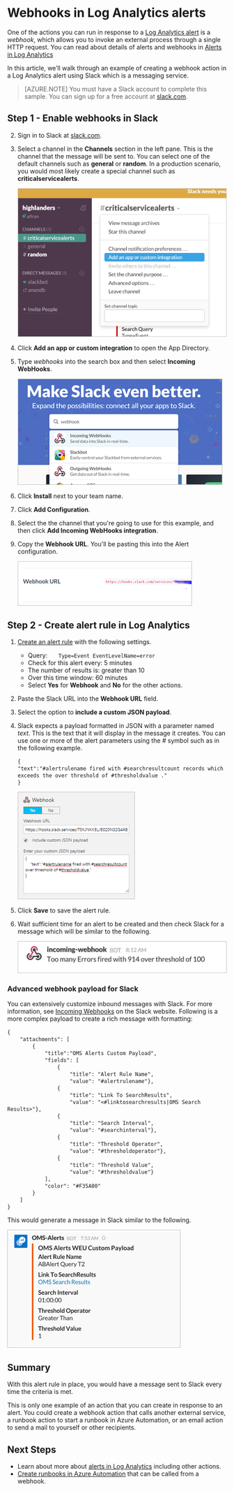 <properties 
   pageTitle="Log Analytics alert webhook sample"
   description="One of the actions you can run in response to a Log Analytics alert is a *webhook*, which allows you to invoke an external process through a single HTTP request. This article walks through an example of creating a webhook action in a Log Analytics alert using Slack."
   services="log-analytics"
   documentationCenter=""
   authors="bwren"
   manager="jwhit"
   editor="tysonn" />
<tags 
   ms.service="log-analytics"
   ms.devlang="na"
   ms.topic="article"
   ms.tgt_pltfrm="na"
   ms.workload="infrastructure-services"
   ms.date="05/12/2016"
   ms.author="bwren" />

# Webhooks in Log Analytics alerts

One of the actions you can run in response to a [Log Analytics alert](log-analytics-alerts.md) is a *webhook*, which allows you to invoke an external process through a single HTTP request.  You can read about details of alerts and webhooks in [Alerts in Log Analytics](log-analytics-alerts.md)

In this article, we’ll walk through an example of creating a webhook action in a Log Analytics alert using Slack which is a messaging service.

>[AZURE.NOTE] You must have a Slack account to complete this sample.  You can sign up for a free account at [slack.com](http://slack.com).

## Step 1 - Enable webhooks in Slack
2.	Sign in to Slack at [slack.com](http://slack.com).
3.	Select a channel in the **Channels** section in the left pane.  This is the channel that the message will be sent to.  You can select one of the default channels such as **general** or **random**.  In a production scenario, you would most likely create a special channel such as **criticalservicealerts**. <br>

	![Slack channels](media/log-analytics-alerts-webhooks/oms-webhooks01.png)

3. Click **Add an app or custom integration** to open the App Directory.
3.	Type *webhooks* into the search box and then select **Incoming WebHooks**. <br>
	
	![Slack channels](media/log-analytics-alerts-webhooks/oms-webhooks02.png)

4.	Click **Install** next to your team name. 
5.	Click **Add Configuration**.
6.	Select the the channel that you're going to use for this example, and then click **Add Incoming WebHooks integration**.  
6. Copy the **Webhook URL**.  You'll be pasting this into the Alert configuration. <br>

	![Slack channels](media/log-analytics-alerts-webhooks/oms-webhooks05.png)

## Step 2 - Create alert rule in Log Analytics
1.	[Create an alert rule](log-analytics-alerts.md) with the following settings.
    - Query: ```	Type=Event EventLevelName=error ```
    - Check for this alert every: 5 minutes
    - The number of results is: greater than 10
    - Over this time window: 60 minutes
    - Select **Yes** for **Webhook** and **No** for the other actions.
7. Paste the Slack URL into the **Webhook URL** field. 
8. Select the option to **include a custom JSON payload**.
9. Slack expects a payload formatted in JSON with a parameter named *text*.  This is the text that it will display in the message it creates.  You can use one or more of the alert parameters using the *#* symbol such as in the following example.

    ```
    {
    "text":"#alertrulename fired with #searchresultcount records which exceeds the over threshold of #thresholdvalue ."
    }	
    ```

	![example JSON payload](media/log-analytics-alerts-webhooks/oms-webhooks07.png)	

9.	Click **Save** to save the alert rule.
    
10. Wait sufficient time for an alert to be created and then check Slack for a message which will be similar to the following. 
    
	![example webhook in Slack](media/log-analytics-alerts-webhooks/oms-webhooks08.png)	


### Advanced webhook payload for Slack

You can extensively customize inbound messages with Slack. For more information, see [Incoming Webhooks](https://api.slack.com/incoming-webhooks) on the Slack website. Following is a more complex payload to create a rich message with formatting:

	{
		"attachments": [
			{
				"title":"OMS Alerts Custom Payload",
				"fields": [
					{
						"title": "Alert Rule Name",
						"value": "#alertrulename"},
					{
						"title": "Link To SearchResults",
						"value": "<#linktosearchresults|OMS Search Results>"},
					{
						"title": "Search Interval",
						"value": "#searchinterval"},
					{
						"title": "Threshold Operator",
						"value": "#thresholdoperator"},	
					{
						"title": "Threshold Value",
						"value": "#thresholdvalue"}
				],
				"color": "#F35A00"
			}
		]
	}


This would generate a message in Slack similar to the following.

![example message in Slack](media/log-analytics-alerts-webhooks/oms-webhooks09.png)	

## Summary

With this alert rule in place, you would have a message sent to Slack every time the criteria is met.  

This is only one example of an action that you can create in response to an alert.  You could create a webhook action that calls another external service, a runbook action to start a runbook in Azure Automation, or an email action to send a mail to yourself or other recipients.   

## Next Steps

- Learn about more about [alerts in Log Analytics](log-analytics-alerts.md) including other actions.
- [Create runbooks in Azure Automation](../automation/automation-webhooks.md) that can be called from a webhook.